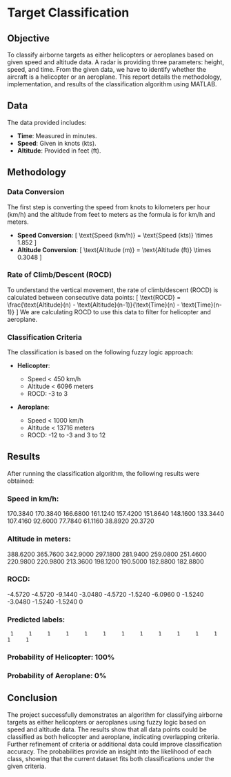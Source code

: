 # Target Classification

## Objective
To classify airborne targets as either helicopters or aeroplanes based on given speed and altitude data. A radar is providing three parameters: height, speed, and time. From the given data, we have to identify whether the aircraft is a helicopter or an aeroplane. This report details the methodology, implementation, and results of the classification algorithm using MATLAB.

## Data
The data provided includes:
- **Time**: Measured in minutes.
- **Speed**: Given in knots (kts).
- **Altitude**: Provided in feet (ft).

## Methodology

### Data Conversion
The first step is converting the speed from knots to kilometers per hour (km/h) and the altitude from feet to meters as the formula is for km/h and meters.
- **Speed Conversion**: 
  \[
  \text{Speed (km/h)} = \text{Speed (kts)} \times 1.852
  \]
- **Altitude Conversion**: 
  \[
  \text{Altitude (m)} = \text{Altitude (ft)} \times 0.3048
  \]

### Rate of Climb/Descent (ROCD)
To understand the vertical movement, the rate of climb/descent (ROCD) is calculated between consecutive data points:
\[
\text{ROCD} = \frac{\text{Altitude}(n) - \text{Altitude}(n-1)}{\text{Time}(n) - \text{Time}(n-1)}
\]
We are calculating ROCD to use this data to filter for helicopter and aeroplane.

### Classification Criteria
The classification is based on the following fuzzy logic approach:
- **Helicopter**:
  - Speed < 450 km/h
  - Altitude < 6096 meters
  - ROCD: -3 to 3

- **Aeroplane**:
  - Speed < 1000 km/h
  - Altitude < 13716 meters
  - ROCD: -12 to -3 and 3 to 12

## Results
After running the classification algorithm, the following results were obtained:

### Speed in km/h:
  170.3840  170.3840  166.6800  161.1240  157.4200  151.8640  148.1600  133.3440  107.4160   92.6000   77.7840   61.1160   38.8920   20.3720

### Altitude in meters:
  388.6200  365.7600  342.9000  297.1800  281.9400  259.0800  251.4600  220.9800  220.9800  213.3600  198.1200  190.5000  182.8800  182.8800

### ROCD:
   -4.5720   -4.5720   -9.1440   -3.0480   -4.5720   -1.5240   -6.0960         0   -1.5240   -3.0480   -1.5240   -1.5240         0

### Predicted labels:
     1     1     1     1     1     1     1     1     1     1     1     1     1     1

### Probability of Helicopter: 100%
### Probability of Aeroplane: 0%

## Conclusion
The project successfully demonstrates an algorithm for classifying airborne targets as either helicopters or aeroplanes using fuzzy logic based on speed and altitude data. The results show that all data points could be classified as both helicopter and aeroplane, indicating overlapping criteria. Further refinement of criteria or additional data could improve classification accuracy. The probabilities provide an insight into the likelihood of each class, showing that the current dataset fits both classifications under the given criteria.
